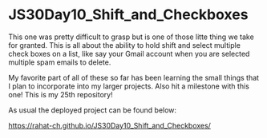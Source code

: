 # JS30Day10_Shift_and_Checkboxes

This one was pretty difficult to grasp but is one of those litte thing we take for granted. This is all about the ability to hold shift and select multiple check boxes on a list, like say your Gmail account when you are selected multiple spam emails to delete. 

My favorite part of all of these so far has been learning the small things that I plan to incorporate into my larger projects. Also hit a milestone with this one! This is my 25th repository! 

As usual the deployed project can be found below:

 https://rahat-ch.github.io/JS30Day10_Shift_and_Checkboxes/
